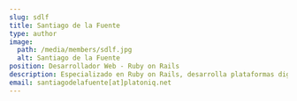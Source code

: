 ```yaml
---
slug: sdlf
title: Santiago de la Fuente
type: author
image:
  path: /media/members/sdlf.jpg
  alt: Santiago de la Fuente
position: Desarrollador Web - Ruby on Rails
description: Especializado en Ruby on Rails, desarrolla plataformas digitales centradas en la participación y la innovación social.
email: santiagodelafuente[at]platoniq.net
---
```

